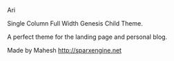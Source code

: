 Ari

Single Column Full Width Genesis Child Theme. 

A perfect theme for the landing page and personal blog. 

Made by Mahesh http://sparxengine.net